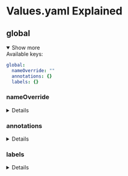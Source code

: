 # Values.yaml Explained

## global

<details open>
<summary>Show more</summary>
Available keys:

```yaml
global:
  nameOverride: ""
  annotations: {}
  labels: {}
```

### nameOverride

<details>

Sets an override for the suffix of the full name.
(Applies to current chart and all sub-charts)

- Type: `string`
- Helm template: ❌

Example: Values.yaml

```yaml
global:
  nameOverride: something
```

Appends `something` to:

- Deployment
  - metadata.name
  - spec.template.spec.containers[].name

Sets `something` to:

- Deployment
  - metadata.app
  - metadata.app.kubernetes.io/name
  - spec.selector.matchLabels.app
  - spec.selector.matchLabels.app.kubernetes.io/name
  - spec.template.metadata.annotations.app
  - spec.template.metadata.annotations.app
  - spec.template.metadata.labels.app.kubernetes.io/name
  - spec.template.metadata.labels.app.kubernetes.io/name

</details>

### annotations

<details>

Sets additional global annotations.

- Type: `dict`
- Helm Template: ✅
  - On values only

Example:

Values.yaml

```yaml
global:
  annotations:
    key: value
    key: "{{ .Values.some.key }}"
```

Sets `key: value` to:

- Deployment
  - metadata.annotations

</details>

### labels

<details>

Set additional global labels. Helm templates can be used.

- Type: `dict`
- Helm Template: ✅
  - On values only

Example:

Values.yaml

```yaml
global:
  labels:
    key: value
    key: "{{ .Values.some.key }}"
```

Sets `key: value` to:

- Deployment
  - metadata.labels

</details>
</details>
